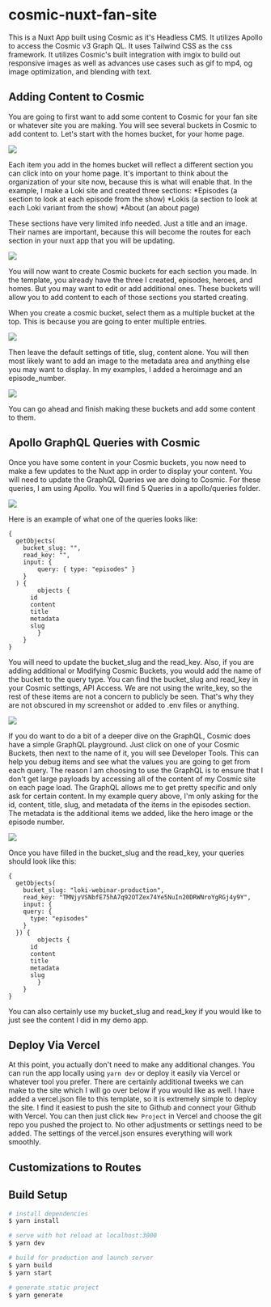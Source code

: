 # cosmic-nuxt-fan-site
This is a Nuxt App built using Cosmic as it's Headless CMS.  It utilizes Apollo to access the Cosmic v3 Graph QL.  It uses Tailwind CSS as the css framework.  It utilizes Cosmic's built integration with imgix to build out responsive images as well as advances use cases such as gif to mp4, og image optimization, and blending with text.

## Adding Content to Cosmic

You are going to first want to add some content to Cosmic for your fan site or whatever site you are making.  You will see several buckets in Cosmic to add content to.  Let's start with the homes bucket, for your home page.

<img src="https://tom.imgix.net/cosmic_buckets.png?h=450&auto=format">

Each item you add in the homes bucket will reflect a different section you can click into on your home page.  It's important to think about the organization of your site now, because this is what will enable that.  In the example, I make a Loki site and created three sections: 
*Episodes (a section to look at each episode from the show)
*Lokis (a section to look at each Loki variant from the show)
*About (an about page)

These sections have very limited info needed. Just a title and an image. Their names are important, because this will become the routes for each section in your nuxt app that you will be updating. 

<img src="https://tom.imgix.net/cosmic_homes_bucket.png?h=450&auto=format">

You will now want to create Cosmic buckets for each section you made.  In the template, you already have the three I created, episodes, heroes, and homes.  But you may want to edit or add additional ones. These buckets will allow you to add content to each of those sections you started creating.

When you create a cosmic bucket, select them as a multiple bucket at the top. This is because you are going to enter multiple entries.

<img src="https://tom.imgix.net/cosmic_bucket_settings1.png?w=450&auto=format">

Then leave the default settings of title, slug, content alone.  You will then most likely want to add an image to the metadata area and anything else you may want to display.  In my examples, I added a heroimage and an episode_number.  

<img src="https://tom.imgix.net/cosmic_bucket_settings2.png?w=450&auto=format">

You can go ahead and finish making these buckets and add some content to them.  

## Apollo GraphQL Queries with Cosmic

Once you have some content in your Cosmic buckets, you now need to make a few updates to the Nuxt app in order to display your content.  You will need to update the GraphQL Queries we are doing to Cosmic.  For these queries, I am using Apollo.  You will find 5 Queries in a apollo/queries folder.

<img src="https://tom.imgix.net/cosmic_apollo_folder.png?h=450&auto=format">

Here is an example of what one of the queries looks like: 

```
{
  getObjects(
    bucket_slug: "",
    read_key: "",
    input: {
        query: { type: "episodes" }
    }
  ) {
		objects {
      id
	  content
	  title
      metadata
      slug
		}
    }
}
```

You will need to update the bucket_slug and the read_key.  Also, if you are adding additional or Modifying Cosmic Buckets, you would add the name of the bucket to the query type.  You can find the bucket_slug and read_key in your Cosmic settings, API Access.  We are not using the write_key, so the rest of these items are not a concern to publicly be seen. That's why they are not obscured in my screenshot or added to .env files or anything.

<img src="https://tom.imgix.net/cosmic_api_access.png?w=450&auto=format">

If you do want to do a bit of a deeper dive on the GraphQL, Cosmic does have a simple GraphQL playground.  Just click on one of your Cosmic Buckets, then next to the name of it, you will see Developer Tools. This can help you debug items and see what the values you are going to get from each query.  The reason I am choosing to use the GraphQL is to ensure that I don't get large payloads by accessing all of the content of my Cosmic site on each page load. The GraphQL allows me to get pretty specific and only ask for certain content.  In my example query above, I'm only asking for the id, content, title, slug, and metadata of the items in the episodes section.  The metadata is the additional items we added, like the hero image or the episode number.

<img src="https://tom.imgix.net/cosmic_developer_tools.png?w=450&auto=format">

Once you have filled in the bucket_slug and the read_key, your queries should look like this: 

```
{
  getObjects(
    bucket_slug: "loki-webinar-production",
    read_key: "TMNjyVSNbfE75hA7q92OTZex74Ye5NuIn20DRWNroYgRGj4y9Y",
    input: {
    query: {
      type: "episodes"
    }
  }) {
		objects {
      id
	  content
	  title
      metadata
      slug
		}
    }
}
```

You can also certainly use my bucket_slug and read_key if you would like to just see the content I did in my demo app.

## Deploy Via Vercel

At this point, you actually don't need to make any additional changes.  You can run the app locally using `yarn dev` or deploy it easily via Vercel or whatever tool you prefer.  There are certainly additional tweeks we can make to the site which I will go over below if you would like as well.  I have added a vercel.json file to this template, so it is extremely simple to deploy the site. I find it easiest to push the site to Github and connect your Github with Vercel.  You can then just click `New Project` in Vercel and choose the git repo you pushed the project to. No other adjustments or settings need to be added. The settings of the vercel.json ensures everything will work smoothly.

## Customizations to Routes



## Build Setup

```bash
# install dependencies
$ yarn install

# serve with hot reload at localhost:3000
$ yarn dev

# build for production and launch server
$ yarn build
$ yarn start

# generate static project
$ yarn generate
```


